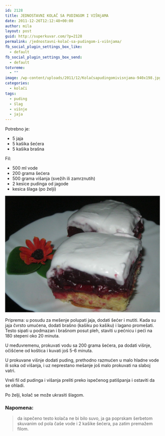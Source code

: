 ```yaml
---
id: 2128
title: JEDNOSTAVNI KOLAČ SA PUDINGOM I VIŠNjAMA
date: 2011-12-26T12:12:48+00:00
author: mila
layout: post
guid: http://superkuvar.com/?p=2128
permalink: /jednostavni-kolač-sa-pudingom-i-višnjama/
fb_social_plugin_settings_box_like:
  - default
fb_social_plugin_settings_box_send:
  - default
totvreme:
  - ""
image: /wp-content/uploads/2011/12/Kolačsapudingomivisnjama-940x198.jpg
categories:
  - kolači
tags:
  - puding
  - šlag
  - višnje
  - jaja
---
```

Potrebno je:

  * 5 jaja
  * 5 kašika šećera
  * 5 kašika brašna

Fil:

  * 500 ml vode
  * 200 grama šećera
  * 500 grama višanja (svežih ili zamrznutih)
  * 2 kesice pudinga od jagode
  * kesica šlaga (po želji)

![Jednostavni kolač sa pudingom i višnjama](/wp-content/uploads/2011/12/Kolačsapudingomivisnjama-1024x768.jpg)

Priprema: u posudu  za mešenje polupati jaja, dodati šećer i mutiti. Kada su jaja čvrsto umućena, dodati brašno (kašiku po kašiku) i lagano promešati. Testo sipati u podmazan i brašnom posut pleh, staviti u pećnicu i peći na 180 stepeni oko 20 minuta.

U međuvremenu, prokuvati vodu sa 200 grama šećera, pa dodati višnje, očišćene od koštica i kuvati još 5-6 minuta.

U prokuvane višnje dodati puding, prethodno razmućen u malo hladne vode ili soka od višanja, i uz neprestano mešanje još malo prokuvati na slaboj vatri.

Vreli fil od pudinga i višanja preliti preko ispečenog patišpanja i ostaviti da se ohladi.

Po želji, kolač se može ukrasiti šlagom.

### Napomena:
> da ispečeno testo kolača ne bi bilo suvo, ja ga poprskam  šerbetom skuvanim od pola čaše vode i 2 kašike šećera, pa zatim premažem filom.